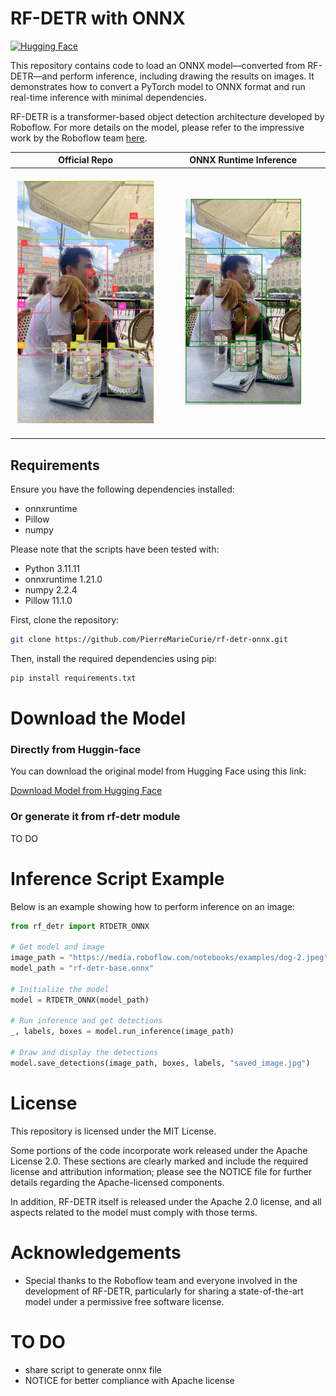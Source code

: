 # RF-DETR with ONNX

[![Hugging Face](https://img.shields.io/badge/Hugging%20Face-Model-yellow)](https://huggingface.co/PierreMarieCurie/rf-detr-onnx/blob/main/rf-detr-base.onnx)


This repository contains code to load an ONNX model—converted from RF-DETR—and perform inference, including drawing the results on images. It demonstrates how to convert a PyTorch model to ONNX format and run real-time inference with minimal dependencies.

RF-DETR is a transformer-based object detection architecture developed by Roboflow. For more details on the model, please refer to the impressive work by the Roboflow team [here](https://github.com/roboflow/rf-detr/tree/main).

| Official Repo | ONNX Runtime Inference |
|----------------------|-----------------------------|
| <p align="center"><img src="illustration/exemple-official-repo.png" width="100%"></p> | <p align="center"><img src="illustration/exemple-onnx-inference.png" width="74%"></p> |

## Requirements

Ensure you have the following dependencies installed:
- onnxruntime
- Pillow
- numpy

Please note that the scripts have been tested with:
-  Python 3.11.11
-  onnxruntime 1.21.0
-  numpy 2.2.4
-  Pillow 11.1.0

First, clone the repository:

```bash
git clone https://github.com/PierreMarieCurie/rf-detr-onnx.git
```

Then, install the required dependencies using pip:

```bash
pip install requirements.txt
```

# Download the Model

### Directly from Huggin-face

You can download the original model from Hugging Face using this link:

[Download Model from Hugging Face](https://huggingface.co/PierreMarieCurie/rf-detr-onnx/resolve/main/rf-detr-base.onnx)

### Or generate it from rf-detr module

TO DO

# Inference Script Example

Below is an example showing how to perform inference on an image:

``` Python
from rf_detr import RTDETR_ONNX

# Get model and image
image_path = "https://media.roboflow.com/notebooks/examples/dog-2.jpeg"
model_path = "rf-detr-base.onnx"

# Initialize the model
model = RTDETR_ONNX(model_path)

# Run inference and get detections
_, labels, boxes = model.run_inference(image_path)

# Draw and display the detections
model.save_detections(image_path, boxes, labels, "saved_image.jpg")
```

# License

This repository is licensed under the MIT License.

Some portions of the code incorporate work released under the Apache License 2.0. These sections are clearly marked and include the required license and attribution information; please see the NOTICE file for further details regarding the Apache-licensed components.

In addition, RF-DETR itself is released under the Apache 2.0 license, and all aspects related to the model must comply with those terms.

# Acknowledgements
- Special thanks to the Roboflow team and everyone involved in the development of RF-DETR, particularly for sharing a state-of-the-art model under a permissive free software license.

# TO DO
- share script to generate onnx file
- NOTICE for better compliance with Apache license 